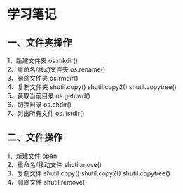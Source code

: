 # 学习笔记
## 一、文件夹操作
1、新建文件夹  os.mkdir() \
2、重命名/移动文件夹 os.rename() \
3、删除文件夹 os.rmdir() \
4、复制文件夹 shutil.copy() shutil.copy2() shutil.copytree() \
5、获取当前目录 os.getcwd() \
6、切换目录 os.chdir() \
7、列出所有文件 os.listdir()
## 二、文件操作
1、新建文件 open \
2、重命名/移动文件 shutil.move() \
3、复制文件 shutil.copy() shutil.copy2() shutil.copytree() \
4、删除文件 shutil.remove()

###

